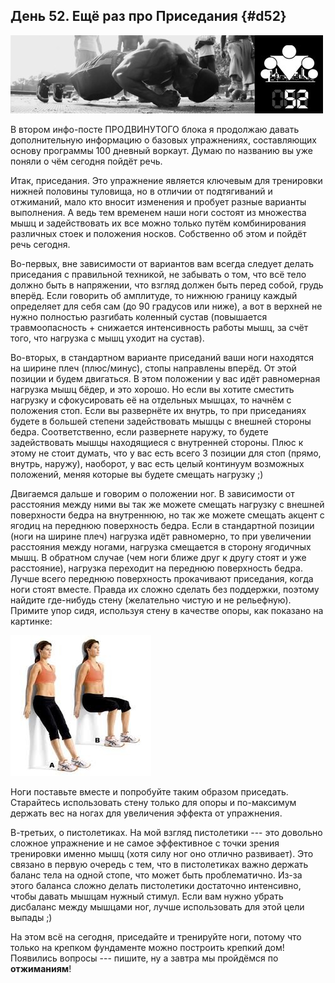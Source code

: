 ## День 52. Ещё раз про Приседания {#d52}

![](src/img/52.jpg)

В втором инфо-посте ПРОДВИНУТОГО блока я продолжаю давать дополнительную информацию о базовых упражнениях, составляющих основу программы 100 дневный воркаут. Думаю по названию вы уже поняли о чём сегодня пойдёт речь. 

Итак, приседания. Это упражнение является ключевым для тренировки нижней половины туловища, но в отличии от подтягиваний и отжиманий, мало кто вносит изменения и пробует разные варианты выполнения. А ведь тем временем наши ноги состоят из множества мышц и задействовать их все можно только путём комбинирования различных стоек и положения носков. Собственно об этом и пойдёт речь сегодня. 

Во-первых, вне зависимости от вариантов вам всегда следует делать приседания с правильной техникой, не забывать о том, что всё тело должно быть в напряжении, что взгляд должен быть перед собой, грудь вперёд. Если говорить об амплитуде, то нижнюю границу каждый определяет для себя сам (до 90 градусов или ниже), а вот в верхней не нужно полностью разгибать коленный сустав (повышается травмоопасность + снижается интенсивность работы мышц, за счёт того, что нагрузка с мышц уходит на сустав). 

Во-вторых, в стандартном варианте приседаний ваши ноги находятся на ширине плеч (плюс/минус), стопы направлены вперёд. От этой позиции и будем двигаться. В этом положении у вас идёт равномерная нагрузка мышц бёдер, и это хорошо. Но если вы хотите сместить нагрузку и сфокусировать её на отдельных мышцах, то начнём с положения стоп. Если вы развернёте их внутрь, то при приседаниях будете в большей степени задействовать мышцы с внешней стороны бедра. Соответственно, если развернете наружу, то будете задействовать мышцы находящиеся с внутренней стороны. Плюс к этому не стоит думать, что у вас есть всего 3 позиции для стоп (прямо, внутрь, наружу), наоборот, у вас есть целый континуум возможных положений, меняя которые вы будете смещать нагрузку ;) 

Двигаемся дальше и говорим о положении ног. В зависимости от расстояния между ними вы так же можете смещать нагрузку с внешней поверхности бедра на внутреннюю, но так же можете смещать акцент с ягодиц на переднюю поверхность бедра. Если в стандартной позиции (ноги на ширине плеч) нагрузка идёт равномерно, то при увеличении расстояния между ногами, нагрузка смещается в сторону ягодичных мышц. В обратном случае (чем ноги ближе друг к другу стоят и уже расстояние), нагрузка переходит на переднюю поверхность бедра. Лучше всего переднюю поверхность прокачивают приседания, когда ноги стоят вместе. Правда их сложно сделать без поддержки, поэтому найдите где-нибудь стену (желательно чистую и не рельефную). Примите упор сидя, используя стену в качестве опоры, как показано на картинке: 

![](src/img/52-1.jpg)

Ноги поставьте вместе и попробуйте таким образом приседать. Старайтесь использовать стену только для опоры и по-максимум держать вес на ногах для увеличения эффекта от упражнения. 

В-третьих, о пистолетиках. На мой взгляд пистолетики --- это довольно сложное упражнение и не самое эффективное с точки зрения тренировки именно мышц (хотя силу ног оно отлично развивает). Это связано в первую очередь с тем, что в пистолетиках важно держать баланс тела на одной стопе, что может быть проблематично. Из-за этого баланса сложно делать пистолетики достаточно интенсивно, чтобы давать мышцам нужный стимул. Если вам нужно убрать дисбаланс между мышцами ног, лучше использовать для этой цели выпады ;) 

На этом всё на сегодня, приседайте и тренируйте ноги, потому что только на крепком фундаменте можно построить крепкий дом! Появились вопросы --- пишите, ну а завтра мы пройдёмся по **отжиманиям**! 

